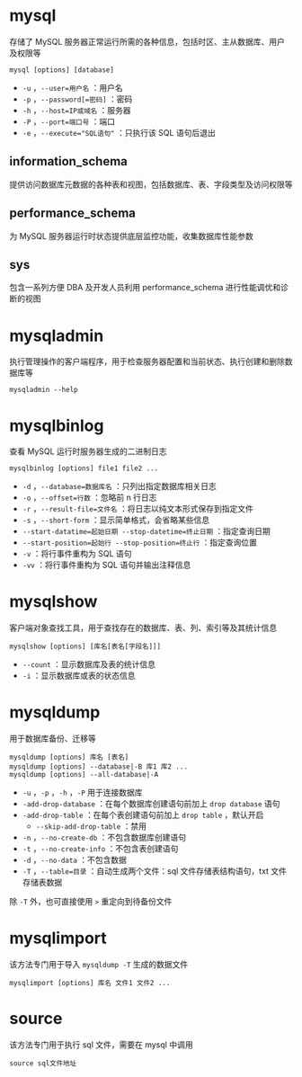 # mysql

存储了 MySQL 服务器正常运行所需的各种信息，包括时区、主从数据库、用户及权限等

```shell
mysql [options] [database]
```

*  `-u` ，`--user=用户名` ：用户名
*  `-p` ，`--password[=密码]` ：密码
*  `-h` ，`--host=IP或域名` ：服务器
*  `-P` ，`--port=端口号` ：端口
*  `-e` ，`--execute="SQL语句"` ：只执行该 SQL 语句后退出
## information_schema

提供访问数据库元数据的各种表和视图，包括数据库、表、字段类型及访问权限等
## performance_schema

为 MySQL 服务器运行时状态提供底层监控功能，收集数据库性能参数
## sys

包含一系列方便 DBA 及开发人员利用 performance_schema 进行性能调优和诊断的视图
# mysqladmin

执行管理操作的客户端程序，用于检查服务器配置和当前状态、执行创建和删除数据库等

```shell
mysqladmin --help
```
# mysqlbinlog

查看 MySQL 运行时服务器生成的二进制日志

```shell
mysqlbinlog [options] file1 file2 ...
```

*  `-d` ，`--database=数据库名` ：只列出指定数据库相关日志
*  `-o` ，`--offset=行数` ：忽略前 n 行日志
*  `-r` ，`--result-file=文件名` ：将日志以纯文本形式保存到指定文件
*  `-s` ，`--short-form` ：显示简单格式，会省略某些信息
*  `--start-datatime=起始日期 --stop-datetime=终止日期` ：指定查询日期
*  `--start-position=起始行 --stop-position=终止行` ：指定查询位置
*  `-v` ：将行事件重构为 SQL 语句
*  `-vv` ：将行事件重构为 SQL 语句并输出注释信息
# mysqlshow

客户端对象查找工具，用于查找存在的数据库、表、列、索引等及其统计信息

```shell
mysqlshow [options] [库名[表名[字段名]]]
```

*  `--count` ：显示数据库及表的统计信息
*  `-i` ：显示数据库或表的状态信息
# mysqldump

用于数据库备份、迁移等

```shell
mysqldump [options] 库名 [表名]
mysqldump [options] --database|-B 库1 库2 ...
mysqldump [options] --all-database|-A
```

*  `-u` ，`-p` ，`-h` ，`-P`  用于连接数据库
*  `-add-drop-database` ：在每个数据库创建语句前加上 `drop database`  语句
*  `-add-drop-table` ：在每个表创建语句前加上 `drop table` ，默认开启
    *  `--skip-add-drop-table` ：禁用
*  `-n` ，`--no-create-db` ：不包含数据库创建语句
*  `-t` ，`--no-create-info` ：不包含表创建语句
*  `-d` ，`--no-data` ：不包含数据
*  `-T` ，`--table=目录` ：自动生成两个文件：sql 文件存储表结构语句，txt 文件存储表数据

除 `-T`  外，也可直接使用 `>`  重定向到待备份文件
# mysqlimport

该方法专门用于导入 `mysqldump -T`  生成的数据文件

```shell
mysqlimport [options] 库名 文件1 文件2 ...
```
# source

该方法专门用于执行 sql 文件，需要在 mysql 中调用

```mysql
source sql文件地址
```
